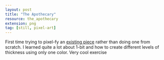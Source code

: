 ```yaml
---
layout: post
title: "The Apothecary"
resource: the_apothecary
extension: png
tag: [still, pixel-art]
---
```


First time trying to pixel-fy an [existing piece](https://twitter.com/dearlydark/status/1196528059312046080/photo/1) rather than doing one from scratch. I learned quite a lot about 1-bit and how to create different levels of thickness using only one color. Very cool exercise